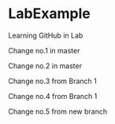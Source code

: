 # LabExample
Learning GitHub in Lab

Change no.1 in master

Change no.2 in master

Change no.3 from Branch 1

Change no.4 from Branch 1

Change no.5 from new branch
